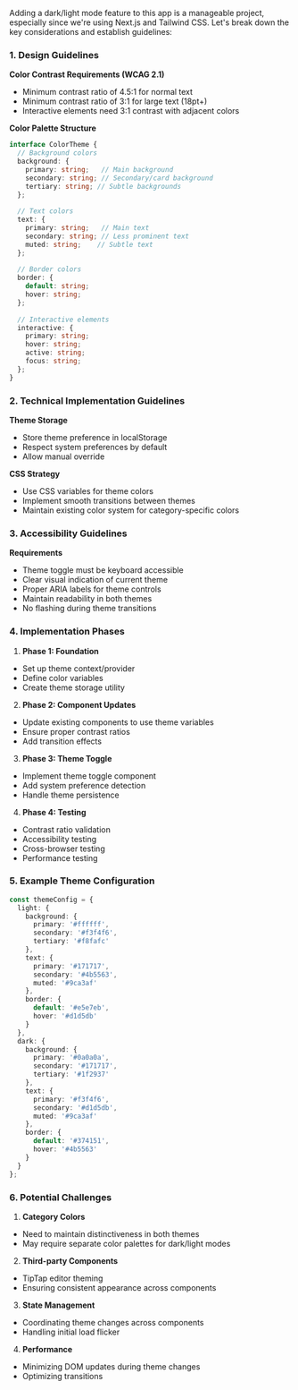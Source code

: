 Adding a dark/light mode feature to this app is a manageable project, especially since we're using Next.js and Tailwind CSS. Let's break down the key considerations and establish guidelines:

### 1. Design Guidelines

**Color Contrast Requirements (WCAG 2.1)**
- Minimum contrast ratio of 4.5:1 for normal text
- Minimum contrast ratio of 3:1 for large text (18pt+)
- Interactive elements need 3:1 contrast with adjacent colors

**Color Palette Structure**
```typescript
interface ColorTheme {
  // Background colors
  background: {
    primary: string;   // Main background
    secondary: string; // Secondary/card background
    tertiary: string; // Subtle backgrounds
  };
  
  // Text colors
  text: {
    primary: string;   // Main text
    secondary: string; // Less prominent text
    muted: string;    // Subtle text
  };
  
  // Border colors
  border: {
    default: string;
    hover: string;
  };
  
  // Interactive elements
  interactive: {
    primary: string;
    hover: string;
    active: string;
    focus: string;
  };
}
```

### 2. Technical Implementation Guidelines

**Theme Storage**
- Store theme preference in localStorage
- Respect system preferences by default
- Allow manual override

**CSS Strategy**
- Use CSS variables for theme colors
- Implement smooth transitions between themes
- Maintain existing color system for category-specific colors

### 3. Accessibility Guidelines

**Requirements**
- Theme toggle must be keyboard accessible
- Clear visual indication of current theme
- Proper ARIA labels for theme controls
- Maintain readability in both themes
- No flashing during theme transitions

### 4. Implementation Phases

1. **Phase 1: Foundation**
- Set up theme context/provider
- Define color variables
- Create theme storage utility

2. **Phase 2: Component Updates**
- Update existing components to use theme variables
- Ensure proper contrast ratios
- Add transition effects

3. **Phase 3: Theme Toggle**
- Implement theme toggle component
- Add system preference detection
- Handle theme persistence

4. **Phase 4: Testing**
- Contrast ratio validation
- Accessibility testing
- Cross-browser testing
- Performance testing

### 5. Example Theme Configuration

```typescript
const themeConfig = {
  light: {
    background: {
      primary: '#ffffff',
      secondary: '#f3f4f6',
      tertiary: '#f8fafc'
    },
    text: {
      primary: '#171717',
      secondary: '#4b5563',
      muted: '#9ca3af'
    },
    border: {
      default: '#e5e7eb',
      hover: '#d1d5db'
    }
  },
  dark: {
    background: {
      primary: '#0a0a0a',
      secondary: '#171717',
      tertiary: '#1f2937'
    },
    text: {
      primary: '#f3f4f6',
      secondary: '#d1d5db',
      muted: '#9ca3af'
    },
    border: {
      default: '#374151',
      hover: '#4b5563'
    }
  }
};
```

### 6. Potential Challenges

1. **Category Colors**
- Need to maintain distinctiveness in both themes
- May require separate color palettes for dark/light modes

2. **Third-party Components**
- TipTap editor theming
- Ensuring consistent appearance across components

3. **State Management**
- Coordinating theme changes across components
- Handling initial load flicker

4. **Performance**
- Minimizing DOM updates during theme changes
- Optimizing transitions


